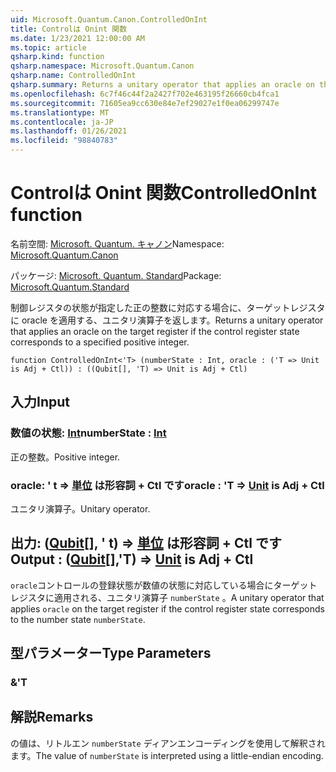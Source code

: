 ```yaml
---
uid: Microsoft.Quantum.Canon.ControlledOnInt
title: Controlは Onint 関数
ms.date: 1/23/2021 12:00:00 AM
ms.topic: article
qsharp.kind: function
qsharp.namespace: Microsoft.Quantum.Canon
qsharp.name: ControlledOnInt
qsharp.summary: Returns a unitary operator that applies an oracle on the target register if the control register state corresponds to a specified positive integer.
ms.openlocfilehash: 6c7f46c44f2a2427f702e463195f26660cb4fca1
ms.sourcegitcommit: 71605ea9cc630e84e7ef29027e1f0ea06299747e
ms.translationtype: MT
ms.contentlocale: ja-JP
ms.lasthandoff: 01/26/2021
ms.locfileid: "98840783"
---
```

# <a name="controlledonint-function"></a><span data-ttu-id="1ae53-102">Controlは Onint 関数</span><span class="sxs-lookup"><span data-stu-id="1ae53-102">ControlledOnInt function</span></span>

<span data-ttu-id="1ae53-103">名前空間: [Microsoft. Quantum. キャノン](xref:Microsoft.Quantum.Canon)</span><span class="sxs-lookup"><span data-stu-id="1ae53-103">Namespace: [Microsoft.Quantum.Canon](xref:Microsoft.Quantum.Canon)</span></span>

<span data-ttu-id="1ae53-104">パッケージ: [Microsoft. Quantum. Standard](https://nuget.org/packages/Microsoft.Quantum.Standard)</span><span class="sxs-lookup"><span data-stu-id="1ae53-104">Package: [Microsoft.Quantum.Standard](https://nuget.org/packages/Microsoft.Quantum.Standard)</span></span>


<span data-ttu-id="1ae53-105">制御レジスタの状態が指定した正の整数に対応する場合に、ターゲットレジスタに oracle を適用する、ユニタリ演算子を返します。</span><span class="sxs-lookup"><span data-stu-id="1ae53-105">Returns a unitary operator that applies an oracle on the target register if the control register state corresponds to a specified positive integer.</span></span>

```qsharp
function ControlledOnInt<'T> (numberState : Int, oracle : ('T => Unit is Adj + Ctl)) : ((Qubit[], 'T) => Unit is Adj + Ctl)
```


## <a name="input"></a><span data-ttu-id="1ae53-106">入力</span><span class="sxs-lookup"><span data-stu-id="1ae53-106">Input</span></span>

### <a name="numberstate--int"></a><span data-ttu-id="1ae53-107">数値の状態: [Int](xref:microsoft.quantum.lang-ref.int)</span><span class="sxs-lookup"><span data-stu-id="1ae53-107">numberState : [Int](xref:microsoft.quantum.lang-ref.int)</span></span>

<span data-ttu-id="1ae53-108">正の整数。</span><span class="sxs-lookup"><span data-stu-id="1ae53-108">Positive integer.</span></span>


### <a name="oracle--t--unit--is-adj--ctl"></a><span data-ttu-id="1ae53-109">oracle: ' t => [単位](xref:microsoft.quantum.lang-ref.unit)  は形容詞 + Ctl です</span><span class="sxs-lookup"><span data-stu-id="1ae53-109">oracle : 'T => [Unit](xref:microsoft.quantum.lang-ref.unit)  is Adj + Ctl</span></span>

<span data-ttu-id="1ae53-110">ユニタリ演算子。</span><span class="sxs-lookup"><span data-stu-id="1ae53-110">Unitary operator.</span></span>



## <a name="output--qubitt--unit--is-adj--ctl"></a><span data-ttu-id="1ae53-111">出力: ([Qubit](xref:microsoft.quantum.lang-ref.qubit)[], ' t) => [単位](xref:microsoft.quantum.lang-ref.unit)  は形容詞 + Ctl です</span><span class="sxs-lookup"><span data-stu-id="1ae53-111">Output : ([Qubit](xref:microsoft.quantum.lang-ref.qubit)[],'T) => [Unit](xref:microsoft.quantum.lang-ref.unit)  is Adj + Ctl</span></span>

<span data-ttu-id="1ae53-112">`oracle`コントロールの登録状態が数値の状態に対応している場合にターゲットレジスタに適用される、ユニタリ演算子 `numberState` 。</span><span class="sxs-lookup"><span data-stu-id="1ae53-112">A unitary operator that applies `oracle` on the target register if the control register state corresponds to the number state `numberState`.</span></span>

## <a name="type-parameters"></a><span data-ttu-id="1ae53-113">型パラメーター</span><span class="sxs-lookup"><span data-stu-id="1ae53-113">Type Parameters</span></span>

### <a name="t"></a><span data-ttu-id="1ae53-114">&</span><span class="sxs-lookup"><span data-stu-id="1ae53-114">'T</span></span>



## <a name="remarks"></a><span data-ttu-id="1ae53-115">解説</span><span class="sxs-lookup"><span data-stu-id="1ae53-115">Remarks</span></span>

<span data-ttu-id="1ae53-116">の値は、リトルエン `numberState` ディアンエンコーディングを使用して解釈されます。</span><span class="sxs-lookup"><span data-stu-id="1ae53-116">The value of `numberState` is interpreted using a little-endian encoding.</span></span>